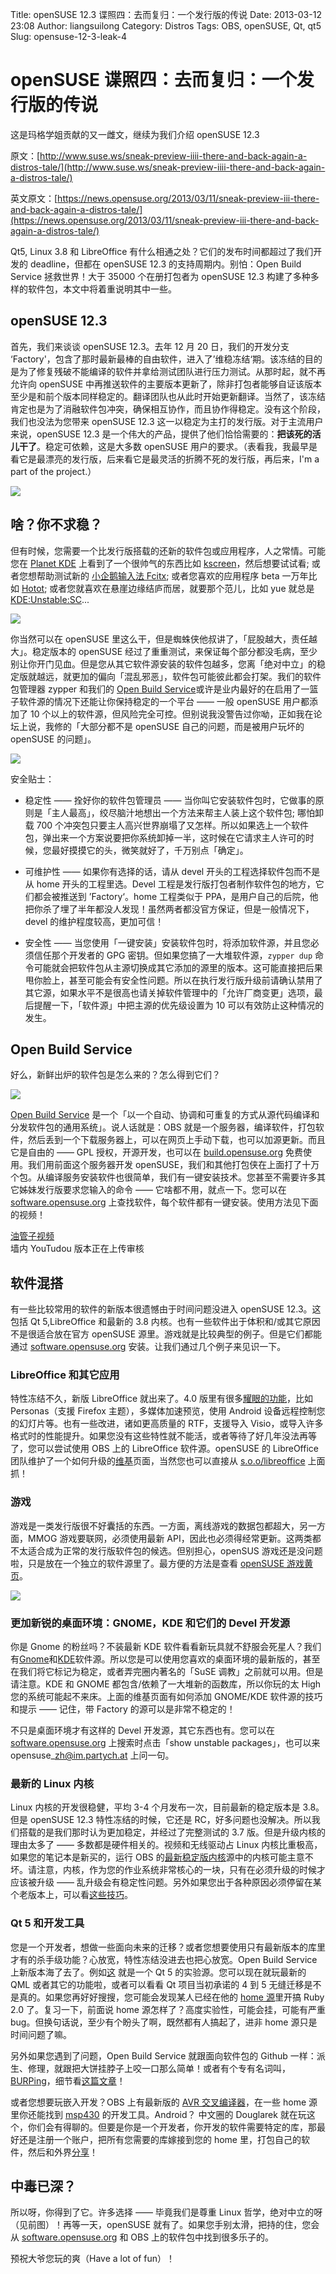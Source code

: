 Title: openSUSE 12.3 谍照四：去而复归：一个发行版的传说
Date: 2013-03-12 23:08
Author: liangsuilong
Category: Distros
Tags: OBS, openSUSE, Qt, qt5
Slug: opensuse-12-3-leak-4

# openSUSE 谍照四：去而复归：一个发行版的传说

这是玛格学姐贡献的又一雌文，继续为我们介绍 openSUSE 12.3

原文：[http://www.suse.ws/sneak-preview-iiii-there-and-back-again-a-distros-tale/](http://www.suse.ws/sneak-preview-iiii-there-and-back-again-a-distros-tale/)

英文原文：[https://news.opensuse.org/2013/03/11/sneak-preview-iii-there-and-back-again-a-distros-tale/](https://news.opensuse.org/2013/03/11/sneak-preview-iii-there-and-back-again-a-distros-tale/)

Qt5, Linux 3.8 和 LibreOffice
有什么相通之处？它们的发布时间都超过了我们开发的 deadline，但都在
openSUSE 12.3 的支持周期内。别怕：Open Build Service 拯救世界！大于
35000 个在册打包者为 openSUSE 12.3
构建了多种多样的软件包，本文中将着重说明其中一些。

## openSUSE 12.3

首先，我们来谈谈 openSUSE 12.3。去年 12 月 20 日，我们的开发分支
‘Factory'，包含了那时最新最棒的自由软件，进入了’维稳冻结‘期。该冻结的目的是为了修复残破不能编译的软件并拿给测试团队进行压力测试。从那时起，就不再允许向
openSUSE
中再推送软件的主要版本更新了，除非打包者能够自证该版本至少是和前个版本同样稳定的。翻译团队也从此时开始更新翻译。当然了，该冻结肯定也是为了消融软件包冲突，确保相互协作，而且协作得稳定。没有这个阶段，我们也没法为您带来
openSUSE 12.3 这一以稳定为主打的发行版。对于主流用户来说，openSUSE 12.3
是一个伟大的产品，提供了他们恰恰需要的：**把该死的活儿干了**。稳定可依赖，这是大多数
openSUSE
用户的要求。（表看我，我最早是看它是最漂亮的发行版，后来看它是最灵活的折腾不死的发行版，再后来，I'm
a part of the project.）

![](https://news.opensuse.org/wp-content/uploads/2012/06/geekos.jpg)

## 啥？你不求稳？

但有时候，您需要一个比发行版搭载的还新的软件包或应用程序，人之常情。可能您在
[Planet KDE](http://planetkde.org) 上看到了一个很帅气的东西比如
[kscreen](http://www.afiestas.org/kscreen-supporting-the-old-and-new-xrandr1-1-backend/)，然后想要试试看;
或者您想帮助测试新的 [小企鹅输入法 Fcitx](https://github.com/fcitx);
或者您喜欢的应用程序 beta 一万年比如
[Hotot](https://github.com/lyricat/Hotot);
或者您就喜欢在悬崖边缘结庐而居，就要那个范儿，比如 yue 就总是
[KDE:Unstable:SC](https://build.opensuse.org/project/show?project=KDE%3AUnstable%3ASC)...

![](https://news.opensuse.org/wp-content/uploads/2013/03/dister\_mechanic\_small-300x300.png)

你当然可以在 openSUSE
里这么干，但是蜘蛛侠他叔讲了，「屁股越大，责任越大」。稳定版本的
openSUSE
经过了重重测试，来保证每个部分都没毛病，至少别让你开门见血。但是您从其它软件源安装的软件包越多，您离「绝对中立」的稳定版就越远，就更加的偏向「混乱邪恶」，软件包可能彼此都会打架。我们的软件包管理器
zypper 和我们的 [Open Build
Service](https://build.opensuse.org)或许是业内最好的在启用了一篮子软件源的情况下还能让你保持稳定的一个平台
—— 一般 openSUSE 用户都添加了 10
个以上的软件源，但风险完全可控。但别说我没警告过你呦，正如我在论坛上说，我修的「大部分都不是
openSUSE 自己的问题，而是被用户玩坏的 openSUSE 的问题」。

![](https://lh6.googleusercontent.com/-inPyBHQ5sFc/UT7CqRkCtRI/AAAAAAABKhk/lzcSh0\_7tQA/s766/%E5%8F%91%E8%A1%8C%E7%89%88%E5%96%84%E6%81%B6.png)

安全贴士：

* 稳定性 —— 拴好你的软件包管理员 ——
当你叫它安装软件包时，它做事的原则是「主人最高」，绞尽脑汁地想出一个方法来帮主人装上这个软件包;
哪怕卸载 700
个冲突包只要主人高兴世界崩塌了又怎样。所以如果选上一个软件包，弹出来一个方案说要把你系统卸掉一半，这时候在它请求主人许可的时候，您最好摸摸它的头，微笑就好了，千万别点「确定」。

* 可维护性 —— 如果你有选择的话，请从 devel 开头的工程选择软件包而不是从
home 开头的工程里选。Devel
工程是发行版打包者制作软件包的地方，它们都会被推送到 ’Factory‘。home
工程类似于
PPA，是用户自己的后院，他把你杀了埋了半年都没人发现！虽然两者都没官方保证，但是一般情况下，devel
的维护程度较高，更加可信！

* 安全性 ——
当您使用「一键安装」安装软件包时，将添加软件源，并且您必须信任那个开发者的
GPG 密钥。但如果您搞了一大堆软件源，`zypper dup`
命令可能就会把软件包从主源切换成其它添加的源里的版本。这可能直接把后果甩你脸上，甚至可能会有安全性问题。所以在执行发行版升级前请确认禁用了其它源，如果水平不是很高也请关掉软件管理中的「允许厂商变更」选项，最后提醒一下，「软件源」中把主源的优先级设置为
10 可以有效防止这种情况的发生。

## Open Build Service

好么，新鲜出炉的软件包是怎么来的？怎么得到它们？

![](https://news.opensuse.org/wp-content/uploads/2013/03/categories.png)

[Open Build Service](http://openbuildservice.org/)
是一个「以一个自动、协调和可重复的方式从源代码编译和分发软件包的通用系统」。说人话就是：OBS
就是一个服务器，编译软件，打包软件，然后丢到一个下载服务器上，可以在网页上手动下载，也可以加源更新。而且它是自由的
—— GPL 授权，开源开发，也可以在
[build.opensuse.org](https://build.opensuse.org)
免费使用。我们用前面这个服务器开发
openSUSE，我们和其他打包侠在上面打了十万个包。从编译服务安装软件也很简单，我们有一键安装技术。您甚至不需要许多其它姊妹发行版要求您输入的命令
—— 它啥都不用，就点一下。您可以在
[software.opensuse.org](https://software.opensuse.org)
上查找软件，每个软件都有一键安装。使用方法见下面的视频！

[油管子视频](http://www.youtube.com/watch?v=hmW0156G810)  
墙内 YouTudou 版本正在上传审核

## 软件混搭

有一些比较常用的软件的新版本很遗憾由于时间问题没进入 openSUSE
12.3。这包括 Qt 5,LibreOffice 和最新的 3.8
内核。也有一些软件出于体积和/或其它原因不是很适合放在官方 openSUSE
源里。游戏就是比较典型的例子。但是它们都能通过
[software.opensuse.org](https://software.opensuse.org)
安装。让我们通过几个例子来见识一下。

### LibreOffice 和其它应用

特性冻结不久，新版 LibreOffice 就出来了。4.0
版里有很多[耀眼的功能](http://www.libreoffice.org/download/4-0-new-features-and-fixes)，比如
Personas（支援 Firefox 主题），多媒体加速预览，使用 Android
设备远程控制您的幻灯片等。也有一些改进，诸如更高质量的 RTF，支援导入
Visio，或导入许多格式时的性能提升。如果您没有这些特性就不能活，或者等待了好几年没法再等了，您可以尝试使用
OBS 上的 LibreOffice 软件源。openSUSE 的 LibreOffice
团队维护了一个如何升级的[维基](https://en.opensuse.org/LibreOffice#Update\_to\_Latest\_Version)页面，当然您也可以直接从
[s.o.o/libreoffice](http://software.opensuse.org/package/libreoffice)
上面抓！

### 游戏

游戏是一类发行版很不好囊括的东西。一方面，离线游戏的数据包都超大，另一方面，MMOG
游戏要联网，必须使用最新
API，因此也必须得经常更新。这两类都不太适合成为正常的发行版软件包的候选。但别担心，openSUS
游戏还是没问题啦，只是放在一个独立的软件源里了。最方便的方法是查看
[openSUSE 游戏黄页](http://software.opensuse.org/packages/Games)。

![](https://news.opensuse.org/wp-content/uploads/2013/03/game-category.png)

### 更加新锐的桌面环境：GNOME，KDE 和它们的 Devel 开发源

你是 Gnome 的粉丝吗？不装最新 KDE
软件看看新玩具就不舒服会死星人？我们有[Gnome](http://en.opensuse.org/GNOME\_repositories)和[KDE](http://en.opensuse.org/KDE\_repositories)软件源。所以您是可以使用您喜欢的桌面环境的最新版的，甚至在我们将它标记为稳定，或者弄完圈内著名的「SuSE
调教」之前就可以用。但是请注意。KDE 和 GNOME
都包含/依赖了一大堆新的函数库，所以你玩的太 High
您的系统可能起不来床。上面的维基页面有如何添加 GNOME/KDE
软件源的技巧和提示 —— 记住，带 Factory 的源可以是非常不稳定的！

不只是桌面环境才有这样的 Devel 开发源，其它东西也有。您可以在
[software.opensuse.org](https://software.opensuse.org)
上搜索时点击「show unstable packages」，也可以来
opensuse\_zh@im.partych.at 上问一句。

### 最新的 Linux 内核

Linux 内核的开发很稳健，平均 3-4 个月发布一次，目前最新的稳定版本是
3.8。但是 openSUSE 12.3 特性冻结的时候，它还是
RC，好多问题也没解决。所以我们搭载的是我们那时认为更加稳定，并经过了完整测试的
3.7 版。但是升级内核的理由太多了 —— 多数都是硬件相关的。视频和无线驱动占
Linux 内核比重极高，如果您的笔记本是新买的，运行 OBS
的[最新稳定版内核](http://kernel.opensuse.org/packages/stable)源中的内核可能主意不坏。请注意，内核，作为您的作业系统非常核心的一块，只有在必须升级的时候才应该被升级
——
乱升级会有稳定性问题。另外如果您出于各种原因必须停留在某个老版本上，可以看[这些技巧](http://en.opensuse.org/SDB:Keep\_multiple\_kernel\_versions)。

### Qt 5 和开发工具

您是一个开发者，想做一些面向未来的迁移？或者您想要使用只有最新版本的库里才有的杀手级功能？心放宽，特性冻结没进去也把心放宽。Open
Build Service
上新版本海了去了。例如[这](http://en.opensuse.org/KDE\_repositories#Qt\_5.0\_Development\_Snapshots)
就是一个 Qt 5 的实验源。您可以现在就玩最新的 QML
或者其它的功能啦，或者可以看看 Qt 项目当初承诺的 4 到 5
无缝迁移是不是真的。如果您再好好搜搜，您可能会发现某人已经在他的 [home
源](http://software.opensuse.org/package/ruby20)里开搞 Ruby 2.0
了。复习一下，前面说 home 源怎样了？高度实验性，可能会挂，可能有严重
bug。但换句话说，至少有个盼头了啊，既然都有人搞起了，进非 home
源只是时间问题了嘛。

另外如果您遇到了问题，Open Build Service 就跟面向软件包的 Github
一样：派生、修理，就跟把大饼挂脖子上咬一口那么简单！或者有个专有名词叫，[BURPing](https://lizards.opensuse.org/2011/05/16/have-you-burped-yet-today/)，细节看[这篇文章](https://news.opensuse.org/2011/09/27/get-your-package-in-factory-for-12-1/)！

或者您想要玩嵌入开发？OBS 上有最新版的 [AVR
交叉编译器](http://software.opensuse.org/package/avr-libc-gcc47)，在一些
home 源里你还能找到
[msp430](http://software.opensuse.org/package/cross-msp430-gcc)
的开发工具。Android？ 中文圈的 Douglarek
就在玩这个，你们会有得聊的。但要是你是一个开发者，你开发的软件需要特定的库，那最好还是注册一个账户，把所有您需要的库嫁接到您的
home
里，打包自己的软件，然后和外界[分享](http://openbuildservice.org/help/manuals/obs-best-practices/cha.obs.best-practices.upstream.html)！

## 中毒已深？

所以呀，你得到了它。许多选择 —— 毕竟我们是尊重 Linux
哲学，绝对中立的呀（见前图）！再等一天，openSUSE
就有了。如果您手别太滑，把持的住，您会从
[software.opensuse.org](https://software.opensuse.org) 和 OBS
上的软件包中找到很多乐子的。

预祝大爷您玩的爽（Have a lot of fun）！
